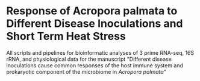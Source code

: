 # Response of Acropora palmata to Different Disease Inoculations and Short Term Heat Stress
All scripts and pipelines for bioinformatic analyses of 3 prime RNA-seq, 16S rRNA, and physiological data for the manuscript "Different disease inoculations cause common responses of the host immune system and prokaryotic component of the microbiome in _Acropora palmata_"
